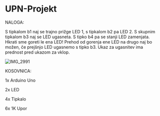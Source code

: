 # UPN-Projekt

NALOGA: 

S tipkalom b1 naj se trajno prižge LED 1, s tipkalom b2 pa LED 2. S skupnim tipkalom b3 naj se LED ugasneta. S tipko b4 pa se stanji LED zamenjata. Hkrati sme goreti le ena LED! Prehod od gorenja ene LED na drugo naj bo možen, če prejšnjo LED ugasnemo s tipko b3. Ukaz za ugasnitev ima prednost pred ukazom za vklop.

![IMG_2991](https://user-images.githubusercontent.com/80972996/166657245-f743011c-8307-4142-9295-a192f9777087.jpeg)


KOSOVNICA:

1x Arduino Uno

2x LED 

4x Tipkalo

6x 1K Upor
